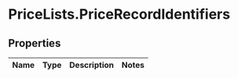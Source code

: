 # PriceLists.PriceRecordIdentifiers

## Properties
Name | Type | Description | Notes
------------ | ------------- | ------------- | -------------
